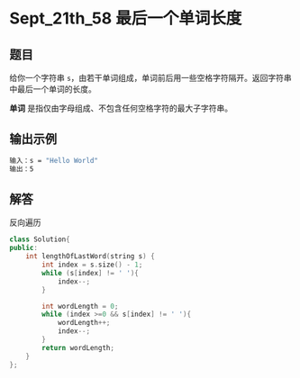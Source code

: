 # Sept_21th_58 最后一个单词长度
## 题目

给你一个字符串 `s`，由若干单词组成，单词前后用一些空格字符隔开。返回字符串中最后一个单词的长度。

**单词** 是指仅由字母组成、不包含任何空格字符的最大子字符串。

## 输出示例

```bash
输入：s = "Hello World"
输出：5
```

## 解答

反向遍历

```cpp
class Solution{
public:
    int lengthOfLastWord(string s) {
        int index = s.size() - 1;
        while (s[index] != ' '){
            index--;
        }

        int wordLength = 0;
        while (index >=0 && s[index] != ' '){
            wordLength++;
            index--;
        }
        return wordLength;
    }
};
```